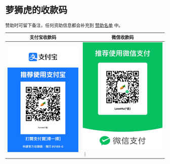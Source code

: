 # 萝狮虎的收款码

赞助时可留下备注，任何资助信息都会补充到 [赞助名单](https://github.com/wu58430/uv-k5-firmware-chinese/blob/main/payment/sponsors.md) 中。

| 支付宝收款码                              | 微信收款码                              
|-------------------------------------|------------------------------------|
| ![支付宝收款码](./zfb.JPG) | ![微信收款码](./wechat.JPG) ｜